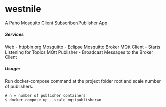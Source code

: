 # westnile
 A Paho Mosquito Client Subscriber/Publisher App


##### Services

Web - httpbin.org 
Mosquitto - Eclipse Mosquitto Broker
MQtt Client - Starts Listening for Topics
MQtt Publisher - Broadcast Messages to the Broker Client

##### Usage:

Run docker-compose command at the project folder root and scale number of publishers.

```
# n = number of publisher containers
$ docker-compose up --scale mqttpublisher=n
```







